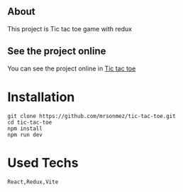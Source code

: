 ## About

This project is Tic tac toe game with redux

## See the project online

You can see the project online in [Tic tac toe](https://sirpak-ttt-game.surge.sh)

# Installation

```git
git clone https://github.com/mrsonmez/tic-tac-toe.git
cd tic-tac-toe
npm install
npm run dev
```

# Used Techs

```
React,Redux,Vite
```
